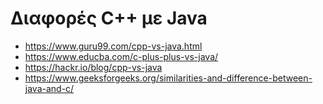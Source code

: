 # Διαφορές C++ με Java

* <https://www.guru99.com/cpp-vs-java.html>
* <https://www.educba.com/c-plus-plus-vs-java/>
* <https://hackr.io/blog/cpp-vs-java>
* <https://www.geeksforgeeks.org/similarities-and-difference-between-java-and-c/>